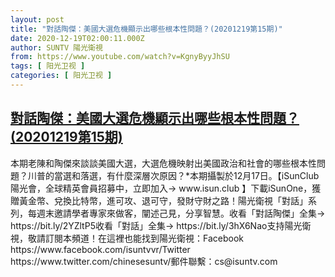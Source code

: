 ```yaml
---
layout: post
title: "對話陶傑：美國大選危機顯示出哪些根本性問題？(20201219第15期)"
date: 2020-12-19T02:00:11.000Z
author: SUNTV 陽光衛視
from: https://www.youtube.com/watch?v=KgnyByyJhSU
tags: [ 阳光卫视 ]
categories: [ 阳光卫视 ]
---
```

<!--1608343211000-->
[對話陶傑：美國大選危機顯示出哪些根本性問題？(20201219第15期)](https://www.youtube.com/watch?v=KgnyByyJhSU)
------

<div>
本期老陳和陶傑來談談美國大選，大選危機映射出美國政治和社會的哪些根本性問題？川普的當選和落選，有什麼深層次原因？*本期攝製於12月17日。【iSunClub 陽光會，全球精英會員招募中，立即加入→ www.isun.club 】下載iSunOne，獲贈黃金幣、兌換比特幣，進可攻、退可守，發財守財之路！陽光衛視「對話」系列，每週末邀請學者專家來做客，闡述己見，分享智慧。收看「對話陶傑」全集→ https://bit.ly/2YZltP5收看「對話」全集→ https://bit.ly/3hX6Nao支持陽光衛視，敬請訂閱本頻道！在這裡也能找到陽光衛視：Facebook  https://www.facebook.com/isuntvvr/Twitter  https://www.twitter.com/chinesesuntv/郵件聯繫：cs@isuntv.com
</div>
